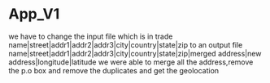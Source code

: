 # App_V1
we have  to change the input file which is in trade name|street|addr1|addr2|addr3|city|country|state|zip to an output file name|street|addr1|addr2|addr3|city|country|state|zip|merged address|new address|longitude|latitude 
we were able to merge all the address,remove the p.o box and remove the duplicates and get the geolocation
